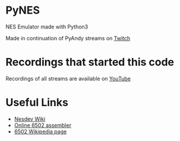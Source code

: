 # PyNES
NES Emulator made with Python3


Made in continuation of PyAndy streams on [Twitch](https://www.twitch.tv/pyandy)


# Recordings that started this code
Recordings of all streams are available on [YouTube](https://www.youtube.com/channel/UCT0oEArSloMLL_URLyy2HfA)

# Useful Links
- [Nesdev Wiki](http://wiki.nesdev.com/w/index.php/Nesdev_Wiki)
- [Online 6502 assembler](https://skilldrick.github.io/easy6502/)
- [6502 Wikipedia page](https://en.wikipedia.org/wiki/MOS_Technology_6502)



